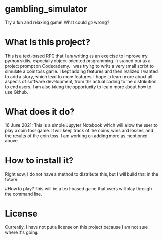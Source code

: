# gambling_simulator
Try a fun and relaxing game! What could go wrong?

# What is this project?
This is a text-based RPG that I am writing as an exercise to improve my python skills, especially object-oriented programming. It started out as a project prompt on Codecademy. I was trying to write a very small script to simulate a coin toss game. I kept adding features and then realized I wanted to add a story, which lead to more features. I hope to learn more about all aspects of software development, from the actual coding to the distribution to end users. I am also taking the opportunity to learn more about how to use Github.

# What does it do?
16 June 2021: This is a simple Jupyter Notebook which will allow the user to play a coin toss game. It will keep track of the coins, wins and losses, and the results of the coin toss. I am working on adding more as mentioned above.

# How to install it?
Right now, I do not have a method to distribute this, but I will build that in the future.

#How to play?
This will be a text-based game that users will play through the command line.

# License
Currently, I have not put a license on this project because I am not sure where it's going. 

